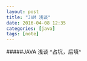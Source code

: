 ```yaml
---
layout: post
title: "JVM 浅谈"
date: 2016-04-08 12:35
categories: [java]
tags: [note]
---
```

#####JAVA 浅谈
^占坑，后填^